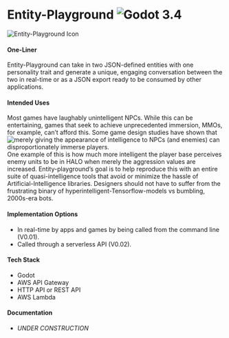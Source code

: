 # Entity-Playground ![Godot 3.4](https://img.shields.io/badge/godot-v3.4-%23478cbf)

![Entity-Playground Icon](https://lh3.googleusercontent.com/pw/AM-JKLUWMLLn_GNOi5fxzjkytSf5ZVBgeg10lIBgxGh-QinJ62uHTtP5S6FBjMB1vkjrkmxvKqSb04ibiIIXPoxrYoIH6LdXdr19NadT4Tbif2zCGWj4-TJlMGeMMIQUVyLaZz0q6nPN31mrgQiS0kIS2B4=s192-no)

#### One-Liner

Entity-Playground can take in two JSON-defined entities with one personality trait and generate a unique, engaging conversation between the two in real-time or as a JSON export ready to be consumed by other applications.

#### Intended Uses

Most games have laughably unintelligent NPCs. While this can be entertaining, games that seek to achieve unprecedented immersion, MMOs, for example, can’t afford this. Some game design studies have shown that ![merely giving the appearance of intelligence to NPCs (and enemies) can disproportionately immerse players.](https://www.youtube.com/watch?v=9bbhJi0NBkk) One example of this is how much more intelligent the player base perceives enemy units to be in HALO when merely the aggression values are increased. Entity-playground’s goal is to help reproduce this with an entire suite of quasi-intelligence tools that avoid or minimize the hassle of Artificial-Intelligence libraries. Designers should not have to suffer from the frustrating binary of hyperintelligent-Tensorflow-models vs bumbling, 2000s-era bots.

#### Implementation Options

- In real-time by apps and games by being called from the command line (V0.01).
- Called through a serverless API (V0.02).

#### Tech Stack

- Godot
- AWS API Gateway
- HTTP API or REST API
- AWS Lambda

#### Documentation

- *UNDER CONSTRUCTION*
